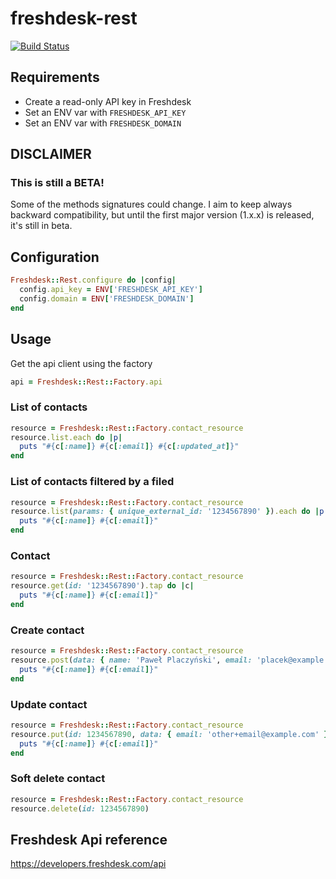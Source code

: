 # freshdesk-rest

[![Build Status](https://travis-ci.org/placek/freshdesk-rest.svg?branch=master)](https://travis-ci.org/placek/freshdesk-rest)

## Requirements
- Create a read-only API key in Freshdesk
- Set an ENV var with `FRESHDESK_API_KEY`
- Set an ENV var with `FRESHDESK_DOMAIN`

## DISCLAIMER
### This is still a BETA!
Some of the methods signatures could change. I aim to keep always backward compatibility, but until the first major version (1.x.x) is released, it's still in beta.

## Configuration
```ruby
Freshdesk::Rest.configure do |config|
  config.api_key = ENV['FRESHDESK_API_KEY']
  config.domain = ENV['FRESHDESK_DOMAIN']
end
```

## Usage
Get the api client using the factory
```ruby
api = Freshdesk::Rest::Factory.api
```

### List of contacts
```ruby
resource = Freshdesk::Rest::Factory.contact_resource
resource.list.each do |p|
  puts "#{c[:name]} #{c[:email]} #{c[:updated_at]}"
end
```

### List of contacts filtered by a filed
```ruby
resource = Freshdesk::Rest::Factory.contact_resource
resource.list(params: { unique_external_id: '1234567890' }).each do |p|
  puts "#{c[:name]} #{c[:email]}"
end
```

### Contact
```ruby
resource = Freshdesk::Rest::Factory.contact_resource
resource.get(id: '1234567890').tap do |c|
  puts "#{c[:name]} #{c[:email]}"
end
```

### Create contact
```ruby
resource = Freshdesk::Rest::Factory.contact_resource
resource.post(data: { name: 'Paweł Placzyński', email: 'placek@example.com' }).tap do |c|
  puts "#{c[:name]} #{c[:email]}"
end
```

### Update contact
```ruby
resource = Freshdesk::Rest::Factory.contact_resource
resource.put(id: 1234567890, data: { email: 'other+email@example.com' }).tap do |c|
  puts "#{c[:name]} #{c[:email]}"
end
```

### Soft delete contact
```ruby
resource = Freshdesk::Rest::Factory.contact_resource
resource.delete(id: 1234567890)
```

## Freshdesk Api reference
https://developers.freshdesk.com/api
